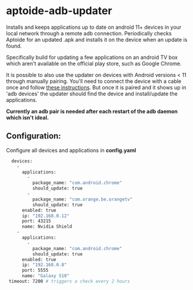 # aptoide-adb-updater

Installs and keeps applications up to date on android 11+ devices in your local network through a remote adb connection. 
Periodically checks Aptoide for an updated .apk and installs it on the device when an update is found.

Specifically build for updating a few applications on an android TV box which aren't available on the official play store, such as Google Chrome.

It is possible to also use the updater on devices with Android versions < 11 through manually pairing. You'll need to connect the device with a cable once and follow [these instructions](https://developer.android.com/studio/command-line/adb#wireless). But once it is paired and it shows up in 'adb devices' the updater should find the device and install/update the applications. 

**Currently an adb pair is needed after each restart of the adb daemon which isn't ideal.**

##  Configuration: 

Configure all devices and applications in **config.yaml**

```sh
  devices: 
    - 
      applications: 
        - 
          package_name: "com.android.chrome"
          should_update: true
        - 
          package_name: "com.orange.be.orangetv"
          should_update: true
      enabled: true
      ip: "192.168.0.12"
      port: 43215
      name: Nvidia Shield
    - 
      applications: 
        - 
          package_name: "com.android.chrome"
          should_update: true
      enabled: true
      ip: "192.168.0.8"
      port: 5555
      name: "Galaxy S10"
 timeout: 7200 # triggers a check every 2 hours
```
